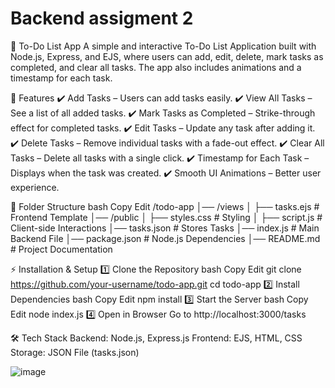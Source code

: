 # Backend assigment 2
 📝 To-Do List App
A simple and interactive To-Do List Application built with Node.js, Express, and EJS, where users can add, edit, delete, mark tasks as completed, and clear all tasks. The app also includes animations and a timestamp for each task.

🚀 Features
✔️ Add Tasks – Users can add tasks easily.
✔️ View All Tasks – See a list of all added tasks.
✔️ Mark Tasks as Completed – Strike-through effect for completed tasks.
✔️ Edit Tasks – Update any task after adding it.
✔️ Delete Tasks – Remove individual tasks with a fade-out effect.
✔️ Clear All Tasks – Delete all tasks with a single click.
✔️ Timestamp for Each Task – Displays when the task was created.
✔️ Smooth UI Animations – Better user experience.

📂 Folder Structure
bash
Copy
Edit
/todo-app
│── /views
│   ├── tasks.ejs            # Frontend Template
│── /public
│   ├── styles.css           # Styling
│   ├── script.js            # Client-side Interactions
│── tasks.json               # Stores Tasks
│── index.js                 # Main Backend File
│── package.json             # Node.js Dependencies
│── README.md                # Project Documentation

⚡ Installation & Setup
1️⃣ Clone the Repository
bash
Copy
Edit
git clone https://github.com/your-username/todo-app.git
cd todo-app
2️⃣ Install Dependencies
bash
Copy
Edit
npm install
3️⃣ Start the Server
bash
Copy
Edit
node index.js
4️⃣ Open in Browser
Go to http://localhost:3000/tasks

🛠️ Tech Stack
Backend: Node.js, Express.js
Frontend: EJS, HTML, CSS
Storage: JSON File (tasks.json)

![image](https://github.com/user-attachments/assets/1ee0f7d4-183f-4f09-a9d8-0b7e0487d71e)


